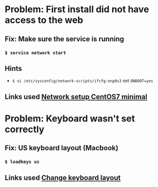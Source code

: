 
# Problem: First install did not have access to the web

## Fix: Make sure the service is running

### ```$ service network start```

## Hints

* ```$ vi /etc/sysconfig/network-scripts/ifcfg-enp0s3``` set `ONBOOT=yes`

## Links used [Network setup CentOS7 minimal](https://lintut.com/how-to-setup-network-after-rhelcentos-7-minimal-installation/)

# Problem: Keyboard wasn't set correctly

## Fix: US keyboard layout (Macbook)

### ```$ loadkeys us```

## Links used [Change keyboard layout](https://linuxconfig.org/how-to-change-system-keyboard-keymap-layout-on-centos-7-linux)